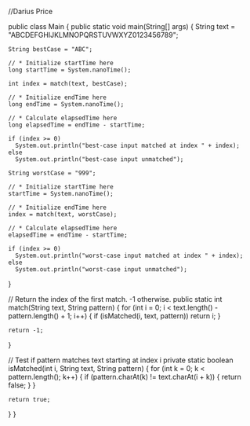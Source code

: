 //Darius Price

public class Main {
  public static void main(String[] args) {
    String text = "ABCDEFGHIJKLMNOPQRSTUVWXYZ0123456789";
    
    String bestCase = "ABC";

    // * Initialize startTime here
    long startTime = System.nanoTime();

    int index = match(text, bestCase);

    // * Initialize endTime here
    long endTime = System.nanoTime();

    // * Calculate elapsedTime here
    long elapsedTime = endTime - startTime;

    if (index >= 0)
      System.out.println("best-case input matched at index " + index);
    else
      System.out.println("best-case input unmatched");   

    String worstCase = "999";
    
    // * Initialize startTime here
    startTime = System.nanoTime();

    // * Initialize endTime here
    index = match(text, worstCase);

    // * Calculate elapsedTime here
    elapsedTime = endTime - startTime;
    
    if (index >= 0)
      System.out.println("worst-case input matched at index " + index);
    else
      System.out.println("worst-case input unmatched");  
  }

  // Return the index of the first match. -1 otherwise.
  public static int match(String text, String pattern) {
    for (int i = 0; i < text.length() - pattern.length() + 1; i++) {
      if (isMatched(i, text, pattern))
        return i;
    }

    return -1;
  }
	
  // Test if pattern matches text starting at index i
  private static boolean isMatched(int i, String text, 
      String pattern) {
    for (int k = 0; k < pattern.length(); k++) {
      if (pattern.charAt(k) != text.charAt(i + k)) {
        return false;
      }
    }
    
    return true;
  }
}
